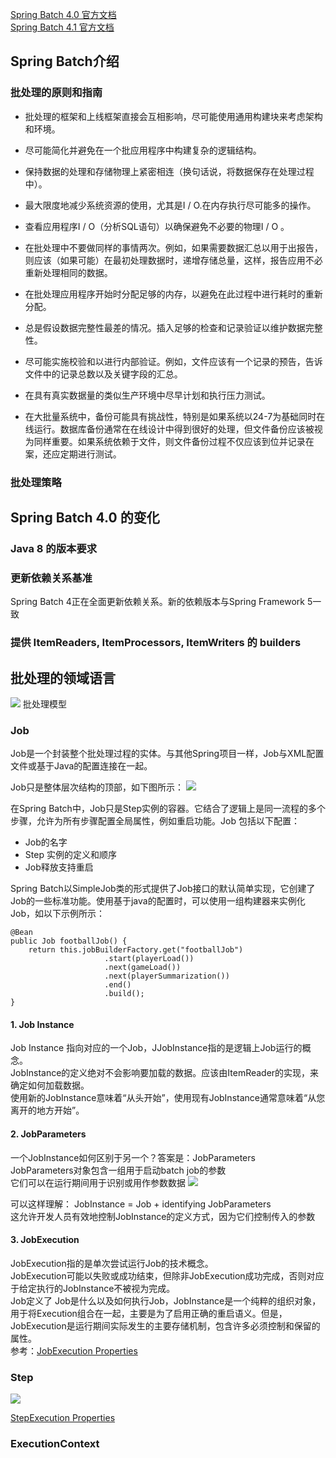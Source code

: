 [Spring Batch 4.0 官方文档](https://docs.spring.io/spring-batch/4.0.x/reference/html/index-single.html "Spring Batch 4.0")  
[Spring Batch 4.1 官方文档](https://docs.spring.io/spring-batch/4.1.x/reference/html/index-single.html#domainLanguageOfBatch)
## Spring Batch介绍 

### 批处理的原则和指南
 - 批处理的框架和上线框架直接会互相影响，尽可能使用通用构建块来考虑架构和环境。
 - 尽可能简化并避免在一个批应用程序中构建复杂的逻辑结构。
 - 保持数据的处理和存储物理上紧密相连（换句话说，将数据保存在处理过程中）。
 - 最大限度地减少系统资源的使用，尤其是I / O.在内存执行尽可能多的操作。
 - 查看应用程序I / O（分析SQL语句）以确保避免不必要的物理I / O 。
 - 在批处理中不要做同样的事情两次。例如，如果需要数据汇总以用于出报告，则应该（如果可能）在最初处理数据时，递增存储总量，这样，报告应用不必重新处理相同的数据。
 - 在批处理应用程序开始时分配足够的内存，以避免在此过程中进行耗时的重新分配。
 - 总是假设数据完整性最差的情况。插入足够的检查和记录验证以维护数据完整性。
 - 尽可能实施校验和以进行内部验证。例如，文件应该有一个记录的预告，告诉文件中的记录总数以及关键字段的汇总。  
 
 - 在具有真实数据量的类似生产环境中尽早计划和执行压力测试。
 - 在大批量系统中，备份可能具有挑战性，特别是如果系统以24-7为基础同时在线运行。数据库备份通常在在线设计中得到很好的处理，但文件备份应该被视为同样重要。如果系统依赖于文件，则文件备份过程不仅应该到位并记录在案，还应定期进行测试。
 
### 批处理策略

## Spring Batch 4.0 的变化 ##

### Java 8 的版本要求  ###
### 更新依赖关系基准 ###
Spring Batch 4正在全面更新依赖关系。新的依赖版本与Spring Framework 5一致
### 提供 ItemReaders, ItemProcessors,  ItemWriters 的  builders

## 批处理的领域语言

![](https://docs.spring.io/spring-batch/4.0.x/reference/html/images/spring-batch-reference-model.png)
批处理模型

### Job ###
Job是一个封装整个批处理过程的实体。与其他Spring项目一样，Job与XML配置文件或基于Java的配置连接在一起。

Job只是整体层次结构的顶部，如下图所示：
![](https://docs.spring.io/spring-batch/4.0.x/reference/html/images/job-heirarchy.png)

在Spring Batch中，Job只是Step实例的容器。它结合了逻辑上是同一流程的多个步骤，允许为所有步骤配置全局属性，例如重启功能。Job 包括以下配置：
- Job的名字
- Step 实例的定义和顺序
- Job释放支持重启

Spring Batch以SimpleJob类的形式提供了Job接口的默认简单实现，它创建了Job的一些标准功能。使用基于java的配置时，可以使用一组构建器来实例化Job，如以下示例所示：
```
@Bean
public Job footballJob() {
    return this.jobBuilderFactory.get("footballJob")
                     .start(playerLoad())
                     .next(gameLoad())
                     .next(playerSummarization())
                     .end()
                     .build();
}
```

#### 1. Job Instance 
Job Instance 指向对应的一个Job，JJobInstance指的是逻辑上Job运行的概念。  
JobInstance的定义绝对不会影响要加载的数据。应该由ItemReader的实现，来确定如何加载数据。  
使用新的JobInstance意味着“从头开始”，使用现有JobInstance通常意味着“从您离开的地方开始”。

#### 2. JobParameters
一个JobInstance如何区别于另一个？答案是：JobParameters  
JobParameters对象包含一组用于启动batch job的参数  
它们可以在运行期间用于识别或用作参数数据
![](https://docs.spring.io/spring-batch/4.1.x/reference/html/images/job-stereotypes-parameters.png)  

可以这样理解：
JobInstance = Job + identifying JobParameters  
这允许开发人员有效地控制JobInstance的定义方式，因为它们控制传入的参数

#### 3. JobExecution

JobExecution指的是单次尝试运行Job的技术概念。  
JobExecution可能以失败或成功结束，但除非JobExecution成功完成，否则对应于给定执行的JobInstance不被视为完成。  
Job定义了 Job是什么以及如何执行Job，JobInstance是一个纯粹的组织对象，用于将Execution组合在一起，主要是为了启用正确的重启语义。但是，JobExecution是运行期间实际发生的主要存储机制，包含许多必须控制和保留的属性。  
参考：[JobExecution Properties](https://docs.spring.io/spring-batch/4.1.x/reference/html/index-single.html#jobexecution)  


### Step 

![](https://docs.spring.io/spring-batch/4.1.x/reference/html/images/jobHeirarchyWithSteps.png)

[StepExecution Properties](https://docs.spring.io/spring-batch/4.1.x/reference/html/index-single.html#stepexecution)

### ExecutionContext

